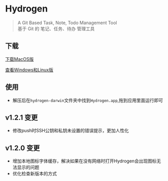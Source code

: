 # Hydrogen

> A Git Based Task, Note, Todo Management Tool<br>
基于 Git 的 笔记、任务、待办 管理工具

## 下载

[下载MacOS版](https://xmader.oss-cn-shanghai.aliyuncs.com/hydrogen-darwin.zip)

[查看Windows和Linux版](https://github.com/Xmader/hydrogen)

## 使用

* 解压后在`hydrogen-darwin`文件夹中找到`Hydrogen.app`,拖到应用里面运行即可

## v1.2.1 变更

* 修改push时SSH公钥和私钥未设置的错误提示，更加人性化

## v1.2.0 变更

* 增加本地图标字体缓存，解决如果在没有网络时打开Hydrogen会出现图标无法显示的问题
* 优化检查新版本的方式
